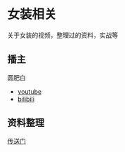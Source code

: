 # 女装相关
关于女装的视频，整理过的资料，实战等

## 播主
圆肥白
+ [youtube](https://www.youtube.com/channel/UCRwhKRuv2wb7P1akAVHAezQ)
+ [bilibili](https://space.bilibili.com/250512381)

## 资料整理
[传送门](./资料.md)

